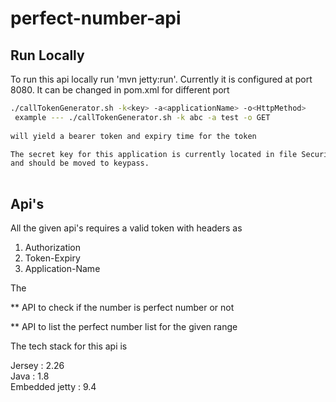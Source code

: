 # perfect-number-api

## Run Locally 
To run this api locally run 'mvn jetty:run'. Currently it is configured at port 8080.
It can be changed in pom.xml for different port

```` bash 
./callTokenGenerator.sh -k<key> -a<applicationName> -o<HttpMethod>
 example --- ./callTokenGenerator.sh -k abc -a test -o GET
 
will yield a bearer token and expiry time for the token

The secret key for this application is currently located in file SecurityFilter 
and should be moved to keypass.
 
````

## Api's 

All the given api's requires a valid token with headers as

1) Authorization
2) Token-Expiry
3) Application-Name

The 

** API to check if the number is perfect number or not 


** API to list the perfect number list for the given range



The tech stack for this api is 

Jersey : 2.26  
Java : 1.8  
Embedded jetty : 9.4
